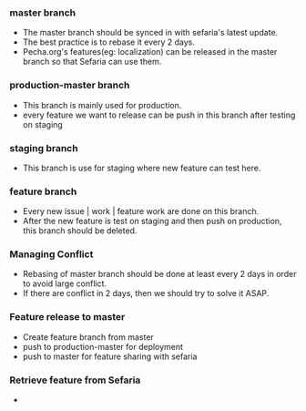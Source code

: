 ### master branch

- The master branch should be synced in with sefaria's latest update. 
- The best practice is to rebase it every 2 days.
- Pecha.org's features(eg: localization) can be released in the master branch so that Sefaria can use them.


### production-master branch

- This branch is mainly used for production.
- every feature we want to release can be push in this branch after testing on staging


### staging branch

- This branch is use for staging where new feature can test here.


### feature branch

- Every new issue | work | feature work are done on this branch.
- After the new feature is test on staging and then push on production, this branch should be deleted.


### Managing Conflict

- Rebasing of master branch should be done at least every 2 days in order to avoid large conflict.
- If there are conflict in 2 days, then we should try to solve it ASAP.

### Feature release to master

- Create feature branch from master
- push to production-master for deployment
- push to master for feature sharing with sefaria

### Retrieve feature from Sefaria 

- 
